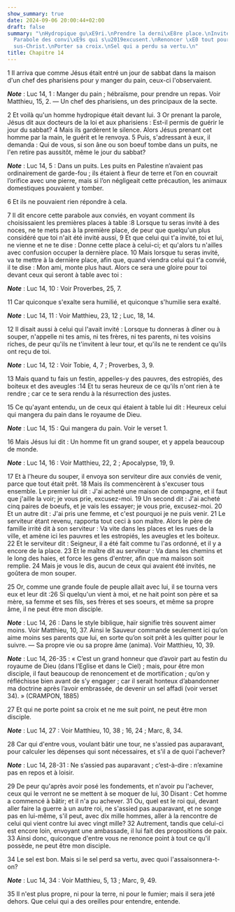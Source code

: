 ```yaml
---
show_summary: true
date: 2024-09-06 20:00:44+02:00
draft: false
summary: "\nHydropique gu\xE9ri.\nPrendre la derni\xE8re place.\nInviter les pauvres.\n\
  Parabole des convi\xE9s qui s\u2019excusent.\nRenoncer \xE0 tout pour suivre J\xE9\
  sus-Christ.\nPorter sa croix.\nSel qui a perdu sa vertu.\n"
title: Chapitre 14
---
```





1 Il arriva que comme Jésus était entré un jour de sabbat dans la maison d'un chef des pharisiens pour y manger du pain, ceux-ci l'observaient.

***Note*** :  Luc 14, 1 : Manger du pain ; hébraïsme, pour prendre un repas. Voir Matthieu, 15, 2. ― Un chef des pharisiens, un des principaux de la secte.

2 Et voilà qu'un homme hydropique était devant lui. 3 Or prenant la parole, Jésus dit aux docteurs de la loi et aux pharisiens : Est-il permis de guérir le jour du sabbat? 4 Mais ils gardèrent le silence. Alors Jésus prenant cet homme par la main, le guérit et le renvoya. 5 Puis, s'adressant à eux, il demanda : Qui de vous, si son âne ou son boeuf tombe dans un puits, ne l'en retire pas aussitôt, même le jour du sabbat?

***Note*** :  Luc 14, 5 : Dans un puits. Les puits en Palestine n’avaient pas ordinairement de garde-fou ; ils étaient à fleur de terre et l’on en couvrait l’orifice avec une pierre, mais si l’on négligeait cette précaution, les animaux domestiques pouvaient y tomber.

6 Et ils ne pouvaient rien répondre à cela.


7 Il dit encore cette parabole aux conviés, en voyant comment ils choisissaient les premières places à table :8 Lorsque tu seras invité à des noces, ne te mets pas à la première place, de peur que quelqu'un plus considéré que toi n'ait été invité aussi, 9 Et que celui qui t'a invité, toi et lui, ne vienne et ne te dise : Donne cette place à celui-ci; et qu'alors tu n'ailles avec confusion occuper la dernière place. 10 Mais lorsque tu seras invité, va te mettre à la dernière place, afin que, quand viendra celui qui t'a convié, il te dise : Mon ami, monte plus haut. Alors ce sera une gloire pour toi devant ceux qui seront à table avec toi :

***Note*** :  Luc 14, 10 : Voir Proverbes, 25, 7.

11 Car quiconque s'exalte sera humilié, et quiconque s'humilie sera exalté.

***Note*** :  Luc 14, 11 : Voir Matthieu, 23, 12 ; Luc, 18, 14.


12 Il disait aussi à celui qui l'avait invité : Lorsque tu donneras à dîner ou à souper, n'appelle ni tes amis, ni tes frères, ni tes parents, ni tes voisins riches, de peur qu'ils ne t'invitent à leur tour, et qu'ils ne te rendent ce qu'ils ont reçu de toi.

***Note*** :  Luc 14, 12 : Voir Tobie, 4, 7 ; Proverbes, 3, 9.

13 Mais quand tu fais un festin, appelles-y des pauvres, des estropiés, des boiteux et des aveugles :14 Et tu seras heureux de ce qu'ils n'ont rien à te rendre ; car ce te sera rendu à la résurrection des justes.


15 Ce qu'ayant entendu, un de ceux qui étaient à table lui dit : Heureux celui qui mangera du pain dans le royaume de Dieu.

***Note*** :  Luc 14, 15 : Qui mangera du pain. Voir le verset 1.

16 Mais Jésus lui dit : Un homme fit un grand souper, et y appela beaucoup de monde.

***Note*** :  Luc 14, 16 : Voir Matthieu, 22, 2 ; Apocalypse, 19, 9.

17 Et à l'heure du souper, il envoya son serviteur dire aux conviés de venir, parce que tout était prêt. 18 Mais ils commencèrent à s'excuser tous ensemble. Le premier lui dit : J'ai acheté une maison de compagne, et il faut que j'aille la voir; je vous prie, excusez-moi. 19 Un second dit : J'ai acheté cinq paires de boeufs, et je vais les essayer; je vous prie, excusez-moi. 20 Et un autre dit : J'ai pris une femme, et c'est pourquoi je ne puis venir. 21 Le serviteur étant revenu, rapporta tout ceci à son maître. Alors le père de famille irrité dit à son serviteur : Va vite dans les places et les rues de la ville, et amène ici les pauvres et les estropiés, les aveugles et les boiteux. 22 Et le serviteur dit : Seigneur, il a été fait comme tu l'as ordonné, et il y a encore de la place. 23 Et le maître dit au serviteur : Va dans les chemins et le long des haies, et force les gens d'entrer, afin que ma maison soit remplie. 24 Mais je vous le dis, aucun de ceux qui avaient été invités, ne goûtera de mon souper.


25 Or, comme une grande foule de peuple allait avec lui, il se tourna vers eux et leur dit :26 Si quelqu'un vient à moi, et ne hait point son père et sa mère, sa femme et ses fils, ses frères et ses soeurs, et même sa propre âme, il ne peut être mon disciple.

***Note*** :  Luc 14, 26 : Dans le style biblique, haïr signifie très souvent aimer moins. Voir Matthieu, 10, 37. Ainsi le Sauveur commande seulement ici qu’on aime moins ses parents que lui, en sorte qu’on soit prêt à les quitter pour le suivre. ― Sa propre vie ou sa propre âme (anima). Voir Matthieu, 10, 39.

***Note*** :  Luc 14, 26-35 : « C’est un grand honneur que d’avoir part au festin du royaume de Dieu (dans l’Eglise et dans le Ciel) ; mais, pour être mon disciple, il faut beaucoup de renoncement et de mortification ; qu’on y réfléchisse bien avant de s’y engager ; car il serait honteux d’abandonner ma doctrine après l’avoir embrassée, de devenir un sel affadi (voir verset 34). » (CRAMPON, 1885)

27 Et qui ne porte point sa croix et ne me suit point, ne peut être mon disciple.

***Note*** :  Luc 14, 27 : Voir Matthieu, 10, 38 ; 16, 24 ; Marc, 8, 34.


28 Car qui d'entre vous, voulant bâtir une tour, ne s'assied pas auparavant, pour calculer les dépenses qui sont nécessaires, et s'il a de quoi l'achever?

***Note*** :  Luc 14, 28-31 : Ne s’assied pas auparavant ; c’est-à-dire : n’examine pas en repos et à loisir.

29 De peur qu'après avoir posé les fondements, et n'avoir pu l'achever, ceux qui le verront ne se mettent à se moquer de lui, 30 Disant : Cet homme a commencé à bâtir; et il n'a pu achever. 31 Ou, quel est le roi qui, devant aller faire la guerre à un autre roi, ne s'assied pas auparavant, et ne songe pas en lui-même, s'il peut, avec dix mille hommes, aller à la rencontre de celui qui vient contre lui avec vingt mille? 32 Autrement, tandis que celui-ci est encore loin, envoyant une ambassade, il lui fait des propositions de paix. 33 Ainsi donc, quiconque d'entre vous ne renonce point à tout ce qu'il possède, ne peut être mon disciple.


34 Le sel est bon. Mais si le sel perd sa vertu, avec quoi l'assaisonnera-t-on?

***Note*** :  Luc 14, 34 : Voir Matthieu, 5, 13 ; Marc, 9, 49.

35 Il n'est plus propre, ni pour la terre, ni pour le fumier; mais il sera jeté dehors. Que celui qui a des oreilles pour entendre, entende.


